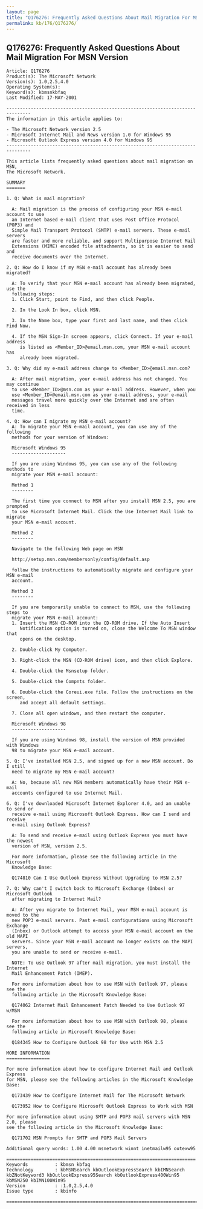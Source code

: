 ```yaml
---
layout: page
title: "Q176276: Frequently Asked Questions About Mail Migration For MSN Version"
permalink: kb/176/Q176276/
---
```


## Q176276: Frequently Asked Questions About Mail Migration For MSN Version

	Article: Q176276
	Product(s): The Microsoft Network
	Version(s): 1.0,2.5,4.0
	Operating System(s): 
	Keyword(s): kbmsnkbfaq
	Last Modified: 17-MAY-2001
	
	-------------------------------------------------------------------------------
	The information in this article applies to:
	
	- The Microsoft Network version 2.5 
	- Microsoft Internet Mail and News version 1.0 for Windows 95 
	- Microsoft Outlook Express version 4.0 for Windows 95 
	-------------------------------------------------------------------------------
	
	This article lists frequently asked questions about mail migration on MSN,
	The Microsoft Network.
	
	SUMMARY
	=======
	
	1. Q: What is mail migration?
	
	  A: Mail migration is the process of configuring your MSN e-mail account to use
	  an Internet based e-mail client that uses Post Office Protocol (POP3) and
	  Simple Mail Transport Protocol (SMTP) e-mail servers. These e-mail servers
	  are faster and more reliable, and support Multipurpose Internet Mail
	  Extensions (MIME) encoded file attachments, so it is easier to send and
	  receive documents over the Internet.
	
	2. Q: How do I know if my MSN e-mail account has already been migrated?
	
	  A: To verify that your MSN e-mail account has already been migrated, use the
	  following steps:
	  1. Click Start, point to Find, and then click People.
	
	  2. In the Look In box, click MSN.
	
	  3. In the Name box, type your first and last name, and then click Find Now.
	
	  4. If the MSN Sign-In screen appears, click Connect. If your e-mail address
	     is listed as <Member_ID>@email.msn.com, your MSN e-mail account has
	     already been migrated.
	
	3. Q: Why did my e-mail address change to <Member_ID>@email.msn.com?
	
	  A: After mail migration, your e-mail address has not changed. You may continue
	  to use <Member_ID>@msn.com as your e-mail address. However, when you
	  use <Member_ID>@email.msn.com as your e-mail address, your e-mail
	  messages travel more quickly over the Internet and are often received in less
	  time.
	
	4. Q: How can I migrate my MSN e-mail account?
	  A: To migrate your MSN e-mail account, you can use any of the following
	  methods for your version of Windows:
	
	  Microsoft Windows 95
	  --------------------
	
	  If you are using Windows 95, you can use any of the following methods to
	  migrate your MSN e-mail account:
	
	  Method 1
	  --------
	
	  The first time you connect to MSN after you install MSN 2.5, you are prompted
	  to use Microsoft Internet Mail. Click the Use Internet Mail link to migrate
	  your MSN e-mail account.
	
	  Method 2
	  --------
	
	  Navigate to the following Web page on MSN
	
	  http://setup.msn.com/membersonly/config/default.asp
	
	  follow the instructions to automatically migrate and configure your MSN e-mail
	  account.
	
	  Method 3
	  --------
	
	  If you are temporarily unable to connect to MSN, use the following steps to
	  migrate your MSN e-mail account:
	  1. Insert the MSN CD-ROM into the CD-ROM drive. If the Auto Insert
	     Notification option is turned on, close the Welcome To MSN window that
	     opens on the desktop.
	
	  2. Double-click My Computer.
	
	  3. Right-click the MSN (CD-ROM drive) icon, and then click Explore.
	
	  4. Double-click the Msnsetup folder.
	
	  5. Double-click the Compnts folder.
	
	  6. Double-click the Coreui.exe file. Follow the instructions on the screen,
	     and accept all default settings.
	
	  7. Close all open windows, and then restart the computer.
	
	  Microsoft Windows 98
	  --------------------
	
	  If you are using Windows 98, install the version of MSN provided with Windows
	  98 to migrate your MSN e-mail account.
	
	5. Q: I've installed MSN 2.5, and signed up for a new MSN account. Do I still
	  need to migrate my MSN e-mail account?
	
	  A: No, because all new MSN members automatically have their MSN e-mail
	  accounts configured to use Internet Mail.
	
	6. Q: I've downloaded Microsoft Internet Explorer 4.0, and am unable to send or
	  receive e-mail using Microsoft Outlook Express. How can I send and receive
	  e-mail using Outlook Express?
	
	  A: To send and receive e-mail using Outlook Express you must have the newest
	  version of MSN, version 2.5.
	
	  For more information, please see the following article in the Microsoft
	  Knowledge Base:
	
	  Q174810 Can I Use Outlook Express Without Upgrading to MSN 2.5?
	
	7. Q: Why can't I switch back to Microsoft Exchange (Inbox) or Microsoft Outlook
	  after migrating to Internet Mail?
	
	  A: After you migrate to Internet Mail, your MSN e-mail account is moved to the
	  new POP3 e-mail servers. Past e-mail configurations using Microsoft Exchange
	  (Inbox) or Outlook attempt to access your MSN e-mail account on the old MAPI
	  servers. Since your MSN e-mail account no longer exists on the MAPI servers,
	  you are unable to send or receive e-mail.
	
	  NOTE: To use Outlook 97 after mail migration, you must install the Internet
	  Mail Enhancement Patch (IMEP).
	
	  For more information about how to use MSN with Outlook 97, please see the
	  following article in the Microsoft Knowledge Base:
	
	  Q174062 Internet Mail Enhancement Patch Needed to Use Outlook 97 w/MSN
	
	  For more information about how to use MSN with Outlook 98, please see the
	  following article in Microsoft Knowledge Base:
	
	  Q184345 How to Configure Outlook 98 for Use with MSN 2.5
	
	MORE INFORMATION
	================
	
	For more information about how to configure Internet Mail and Outlook Express
	for MSN, please see the following articles in the Microsoft Knowledge Base:
	
	  Q173439 How to Configure Internet Mail for The Microsoft Network
	
	  Q173952 How to Configure Microsoft Outlook Express to Work with MSN
	
	For more information about using SMTP and POP3 mail servers with MSN 2.0, please
	see the following article in the Microsoft Knowledge Base:
	
	  Q171702 MSN Prompts for SMTP and POP3 Mail Servers
	
	Additional query words: 1.00 4.00 msnetwork winnt inetmailw95 outexw95
	
	======================================================================
	Keywords          : kbmsn kbfaq
	Technology        : kbMSNSearch kbOutlookExpressSearch kbIMNSearch kbZNotKeyword3 kbOutlookExpress95Search kbOutlookExpress400Win95 kbMSN250 kbIMN100Win95
	Version           : :1.0,2.5,4.0
	Issue type        : kbinfo
	
	=============================================================================
	
